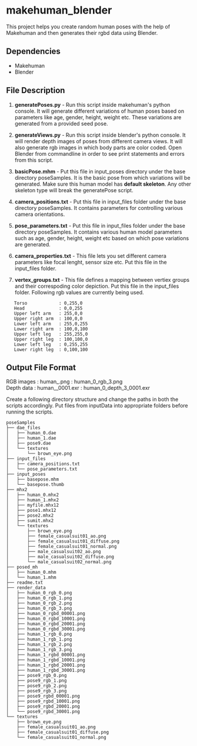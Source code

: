 # makehuman_blender

This project helps you create random human poses with the help of Makehuman and then generates their rgbd data using Blender.

## Dependencies
-  Makehuman
-  Blender

## File Description
1) **generatePoses.py** - Run this script inside makehuman's python console. It will generate different variations of human poses based on parameters like age, gender, height, weight etc. These variations are generated from a provided seed pose.

2) **generateViews.py** - Run this script inside blender's python console. It will render depth images of poses from different camera views. It will also generate rgb images in which body parts are color coded. Open Blender from commandline in order to see print statements and errors from this script.

3) **basicPose.mhm** - Put this file in input_poses directory under the base directory poseSamples. It is the basic pose
from which variations will be generated. Make sure this human model has **default skeleton**. Any other skeleton type will break the generatePose script.

4) **camera_positions.txt** - Put this file in input_files folder under the base directory poseSamples. It contains parameters for controlling various camera orientations.

5) **pose_parameters.txt** - Put this file in input_files folder under the base directory poseSamples. It contains various human model parameters such as age, gender, height, weight etc based on which pose variations are generated.

6) **camera_properties.txt** - This file lets you set different camera parameters like focal lenght, sensor size etc. Put this file in the input_files folder.

7) **vertex_groups.txt** - This file defines a mapping between vertiex groups and their correspoding color depiction. Put this file in the input_files folder. Following rgb values are currently being used.
```
   Torso            : 0,255,0
   Head             : 0,0,255
   Upper left arm   : 255,0,0
   Upper right arm  : 100,0,0
   Lower left arm   : 255,0,255
   Lower right arm  : 100,0,100
   Upper left leg   : 255,255,0
   Upper right leg  : 100,100,0
   Lower left leg   : 0,255,255
   Lower right leg  : 0,100,100
```
## Output File Format 
RGB images : human_<pose variation number>_<image type>_<camera view number>.png        : human_0_rgb_3.png  
Depth data : human_<pose variation number>_<image type>_<camera view number>_0001.exr   : human_0_depth_3_0001.exr

Create a following directory structure and change the paths in both the scripts accordingly. Put files from
inputData into appropriate folders before running the scripts.
```
poseSamples
├── dae_files
│   ├── human_0.dae
│   ├── human_1.dae
│   ├── pose9.dae
│   └── textures
│       └── brown_eye.png
├── input_files
│   ├── camera_positions.txt
│   └── pose_parameters.txt
├── input_poses
│   ├── basepose.mhm
│   └── basepose.thumb
├── mhx2
│   ├── human_0.mhx2
│   ├── human_1.mhx2
│   ├── myfile.mhx12
│   ├── pose1.mhx12
│   ├── pose2.mhx2
│   ├── sumit.mhx2
│   └── textures
│       ├── brown_eye.png
│       ├── female_casualsuit01_ao.png
│       ├── female_casualsuit01_diffuse.png
│       ├── female_casualsuit01_normal.png
│       ├── male_casualsuit02_ao.png
│       ├── male_casualsuit02_diffuse.png
│       └── male_casualsuit02_normal.png
├── posed_mh
│   ├── human_0.mhm
│   └── human_1.mhm
├── readme.txt
├── render_data
│   ├── human_0_rgb_0.png
│   ├── human_0_rgb_1.png
│   ├── human_0_rgb_2.png
│   ├── human_0_rgb_3.png
│   ├── human_0_rgbd_00001.png
│   ├── human_0_rgbd_10001.png
│   ├── human_0_rgbd_20001.png
│   ├── human_0_rgbd_30001.png
│   ├── human_1_rgb_0.png
│   ├── human_1_rgb_1.png
│   ├── human_1_rgb_2.png
│   ├── human_1_rgb_3.png
│   ├── human_1_rgbd_00001.png
│   ├── human_1_rgbd_10001.png
│   ├── human_1_rgbd_20001.png
│   ├── human_1_rgbd_30001.png
│   ├── pose9_rgb_0.png
│   ├── pose9_rgb_1.png
│   ├── pose9_rgb_2.png
│   ├── pose9_rgb_3.png
│   ├── pose9_rgbd_00001.png
│   ├── pose9_rgbd_10001.png
│   ├── pose9_rgbd_20001.png
│   └── pose9_rgbd_30001.png
└── textures
    ├── brown_eye.png
    ├── female_casualsuit01_ao.png
    ├── female_casualsuit01_diffuse.png
    └── female_casualsuit01_normal.png
```
